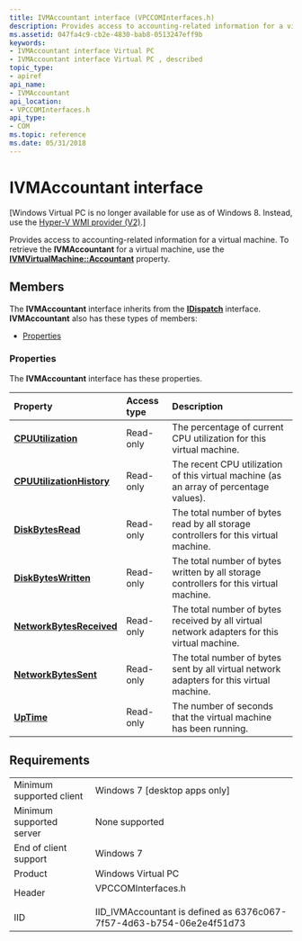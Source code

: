 ```yaml
---
title: IVMAccountant interface (VPCCOMInterfaces.h)
description: Provides access to accounting-related information for a virtual machine.
ms.assetid: 047fa4c9-cb2e-4830-bab8-0513247eff9b
keywords:
- IVMAccountant interface Virtual PC
- IVMAccountant interface Virtual PC , described
topic_type:
- apiref
api_name:
- IVMAccountant
api_location:
- VPCCOMInterfaces.h
api_type:
- COM
ms.topic: reference
ms.date: 05/31/2018
---
```


# IVMAccountant interface

\[Windows Virtual PC is no longer available for use as of Windows 8. Instead, use the [Hyper-V WMI provider (V2)](/windows/desktop/HyperV_v2/windows-virtualization-portal).\]

Provides access to accounting-related information for a virtual machine. To retrieve the **IVMAccountant** for a virtual machine, use the [**IVMVirtualMachine::Accountant**](ivmvirtualmachine-accountant.md) property.

## Members

The **IVMAccountant** interface inherits from the [**IDispatch**](/windows/win32/api/oaidl/nn-oaidl-idispatch) interface. **IVMAccountant** also has these types of members:

-   [Properties](#properties)

### Properties

The **IVMAccountant** interface has these properties.



| Property                                                                        | Access type          | Description                                                                                             |
|:--------------------------------------------------------------------------------|:---------------------|:--------------------------------------------------------------------------------------------------------|
| [**CPUUtilization**](ivmaccountant-cpuutilization.md)<br/>               | Read-only<br/> | The percentage of current CPU utilization for this virtual machine.<br/>                          |
| [**CPUUtilizationHistory**](ivmaccountant-cpuutilizationhistory.md)<br/> | Read-only<br/> | The recent CPU utilization of this virtual machine (as an array of percentage values).<br/>       |
| [**DiskBytesRead**](ivmaccountant-diskbytesread.md)<br/>                 | Read-only<br/> | The total number of bytes read by all storage controllers for this virtual machine.<br/>          |
| [**DiskBytesWritten**](ivmaccountant-diskbyteswritten.md)<br/>           | Read-only<br/> | The total number of bytes written by all storage controllers for this virtual machine.<br/>       |
| [**NetworkBytesReceived**](ivmaccountant-networkbytesreceived.md)<br/>   | Read-only<br/> | The total number of bytes received by all virtual network adapters for this virtual machine.<br/> |
| [**NetworkBytesSent**](ivmaccountant-networkbytessent.md)<br/>           | Read-only<br/> | The total number of bytes sent by all virtual network adapters for this virtual machine.<br/>     |
| [**UpTime**](ivmaccountant-uptime.md)<br/>                               | Read-only<br/> | The number of seconds that the virtual machine has been running.<br/>                             |



 

## Requirements



|                                     |                                                                                               |
|-------------------------------------|-----------------------------------------------------------------------------------------------|
| Minimum supported client<br/> | Windows 7 \[desktop apps only\]<br/>                                                    |
| Minimum supported server<br/> | None supported<br/>                                                                     |
| End of client support<br/>    | Windows 7<br/>                                                                          |
| Product<br/>                  | Windows Virtual PC<br/>                                                                 |
| Header<br/>                   | <dl> <dt>VPCCOMInterfaces.h</dt> </dl> |
| IID<br/>                      | IID\_IVMAccountant is defined as 6376c067-7f57-4d63-b754-06e2e4f51d73<br/>              |



 

